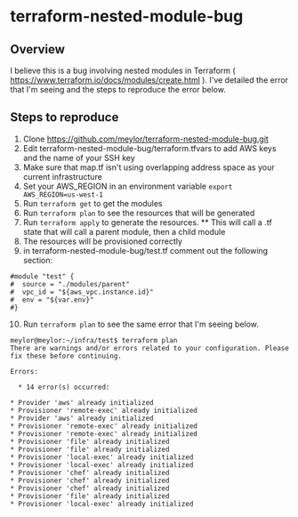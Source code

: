 # terraform-nested-module-bug

## Overview

I believe this is a bug involving nested modules in Terraform ( https://www.terraform.io/docs/modules/create.html ). I've detailed the error that I'm seeing and the steps to reproduce the error below.


## Steps to reproduce
1. Clone https://github.com/meylor/terraform-nested-module-bug.git
2. Edit terraform-nested-module-bug/terraform.tfvars to add AWS keys and the name of your SSH key
3. Make sure that map.tf isn't using overlapping address space as your current infrastructure
4. Set your AWS_REGION in an environment variable ```export AWS_REGION=us-west-1```
5. Run ```terraform get``` to get the modules
6. Run ```terraform plan``` to see the resources that will be generated
7. Run ```terraform apply``` to generate the resources.
** This will call a .tf state that will call a parent module, then a child module
8. The resources will be provisioned correctly
9. in terraform-nested-module-bug/test.tf comment out the following section:
```
#module "test" {
#  source = "./modules/parent"
#  vpc_id = "${aws_vpc.instance.id}"
#  env = "${var.env}"
#}
```
10. Run ```terraform plan``` to see the same error that I'm seeing below.
```
meylor@meylor:~/infra/test$ terraform plan
There are warnings and/or errors related to your configuration. Please
fix these before continuing.

Errors:

  * 14 error(s) occurred:

* Provider 'aws' already initialized
* Provisioner 'remote-exec' already initialized
* Provider 'aws' already initialized
* Provisioner 'remote-exec' already initialized
* Provisioner 'remote-exec' already initialized
* Provisioner 'file' already initialized
* Provisioner 'file' already initialized
* Provisioner 'local-exec' already initialized
* Provisioner 'local-exec' already initialized
* Provisioner 'chef' already initialized
* Provisioner 'chef' already initialized
* Provisioner 'chef' already initialized
* Provisioner 'file' already initialized
* Provisioner 'local-exec' already initialized
```

